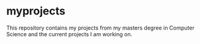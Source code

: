 # myprojects
This repository contains my projects from my masters degree in Computer Science and the current projects I am working on.
